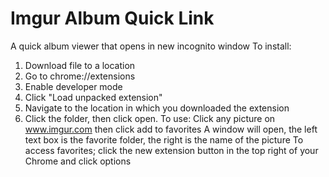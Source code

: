# Imgur Album Quick Link
A quick album viewer that opens in new incognito window
To install:
1. Download file to a location
2. Go to chrome://extensions
3. Enable developer mode
4. Click "Load unpacked extension"
5. Navigate to the location in which you downloaded the extension
6. Click the folder, then click open.
To use:
Click any picture on www.imgur.com then click add to favorites
A window will open, the left text box is the favorite folder, the right is the name of the picture
To access favorites; click the new extension button in the top right of your Chrome and click options
